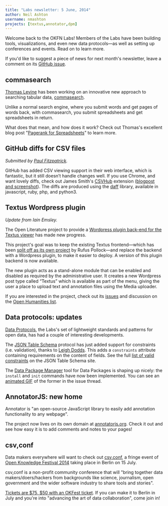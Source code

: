 ```yaml
---
title: "Labs newsletter: 5 June, 2014"
author: Neil Ashton
username: nmashton
projects: [textus,annotator,dpm]
---
```


Welcome back to the OKFN Labs! Members of the Labs have been building tools, visualizations, and even new data protocols—as well as setting up conferences and events. Read on to learn more.

If you'd like to suggest a piece of news for next month's newsletter, leave a comment on its [GitHub issue](https://github.com/okfn/okfn.github.com/issues/215).

## commasearch

[Thomas Levine](http://okfnlabs.org/members/tlevine/) has been working on an innovative new approach to searching tabular data, [commasearch](https://github.com/tlevine/commasearch).

Unlike a normal search engine, where you submit words and get pages of words back, with commasearch, you submit spreadsheets and get spreadsheets in return.

What does that mean, and how does it work? Check out Thomas's excellent blog post "[Pagerank for Spreadsheets](http://dada.pink/dada/pagerank-for-spreadsheets/)" to learn more.

## GitHub diffs for CSV files

*Submitted by [Paul Fitzpatrick](http://okfnlabs.org/members/paulfitz/).*

GitHub has added CSV viewing support in their web interface, which is fantastic, but it still doesn’t handle changes well. If you use Chrome, and want lovely diffs, check out James Smith's [CSVHub](https://github.com/theodi/csvhub) extension ([blogpost and screenshot](http://theodi.org/blog/csvhub-github-diffs-for-csv-files)). The diffs are produced using the [daff](http://paulfitz.github.io/daff/) library, available in javascript, ruby, php, and python3.

## Textus Wordpress plugin

*Update from Iain Emsley.*

The Open Literature project to provide a [Wordpress plugin back-end for the Textus viewer](https://github.com/okfn/textus-wordpress) has made new progress.

This project's goal was to keep the existing Textus frontend—which has been [split off as its own project](https://github.com/okfn/textus-viewer) by Rufus Pollock—and replace the backend with a Wordpress plugin, to make it easier to deploy. A version of this plugin backend is now available.

The new plugin acts as a stand-alone module that can be enabled and disabled as required by the administrative user. It creates a new Wordpress post type called “Textus” which is available as part of the menu, giving the user a place to upload text and annotation files using the Media uploader.

If you are interested in the project, check out its [issues](https://github.com/okfn/textus-wordpress/issues) and discussion on the [Open Humanities list](https://lists.okfn.org/mailman/listinfo/open-humanities).

## Data protocols: updates

[Data Protocols](http://dataprotocols.org/), the Labs's set of lightweight standards and patterns for open data, has had a couple of interesting developments.

The [JSON Table Schema](http://dataprotocols.org/table-schema/) protocol has just added support for constraints (i.e. validation), thanks to [Leigh Dodds](http://www.ldodds.com/). This adds a `constraints` attribute containing requirements on the content of fields. See the full [list of valid constraints](http://dataprotocols.org/table-schema/#field-constraints) on the JSON Table Schema site.

The [Data Package Manager](https://github.com/okfn/dpm/) tool for Data Packages is shaping up nicely: the `install` and `init` commands have now been implemented. You can see an [animated GIF](https://github.com/okfn/dpm/issues/3#issuecomment-43440812) of the former in the issue thread.

## AnnotatorJS: new home

Annotator is "an open-source JavaScript library to easily add annotation functionality to any webpage".

The project now lives on its own domain at [annotatorjs.org](http://annotatorjs.org/). Check it out and see how easy it is to add comments and notes to your pages!

## csv,conf

Data makers everywhere will want to check out [csv,conf](http://csvconf.com/), a fringe event of [Open Knowledge Festival 2014](http://2014.okfestival.org/) taking place in Berlin on 15 July.

csv,conf is a non-profit community conference that will "bring together data makers/doers/hackers from backgrounds like science, journalism, open government and the wider software industry to share tools and stories".

[Tickets are $75, $50 with an OKFest ticket](http://register.csvconf.com/). If you can make it to Berlin in July and you're into "advancing the art of data collaboration", come join in!
